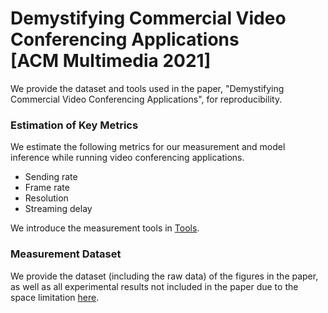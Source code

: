# Demystifying Commercial Video Conferencing Applications<br/>[ACM Multimedia 2021]

We provide the dataset and tools used in the paper, "Demystifying Commercial Video Conferencing Applications", for reproducibility.

### Estimation of Key Metrics

We estimate the following metrics for our measurement and model inference while running video conferencing applications.
- Sending rate
- Frame rate
- Resolution
- Streaming delay

We introduce the measurement tools in [Tools](https://github.com/Insoo-Lee/Demystifying-Commercial-Video-Conferencing-Applications/tree/main/Tools). 

### Measurement Dataset

We provide the dataset (including the raw data) of the figures in the paper, as well as all experimental results not included in the paper due to the space limitation [here](https://github.com/Insoo-Lee/Demystifying-Commercial-Video-Conferencing-Applications/tree/main/Dataset).
